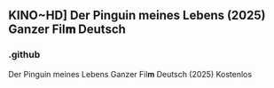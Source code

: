 ## KINO~HD] Der Pinguin meines Lebens (2025) Ganzer Fil𝐦 Deutsch

### .github

Der Pinguin meines Lebens Ganzer Fil𝐦 Deutsch (2025) Kostenlos
